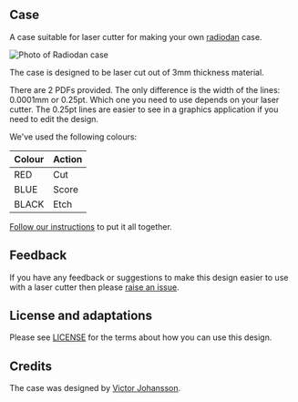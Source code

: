 Case
----

A case suitable for laser cutter for making your own [radiodan](http://radiodan.net) case.

![Photo of Radiodan case](http://radiodan.net/assets/mb-1-homepage.jpg)

The case is designed to be laser cut out of 3mm thickness material.

There are 2 PDFs provided. The only difference is the width of the lines: 0.0001mm or 0.25pt. Which one you need to use depends on your laser cutter. The 0.25pt lines are easier to see in a graphics application if you need to edit the design.

We've used the following colours:

| Colour  | Action |
|---------|--------|
| RED     | Cut    |
| BLUE    | Score  |
| BLACK   | Etch   |

[Follow our instructions](http://radiodan.net/help/tutorials/make-a-case.html) to put it all together.

Feedback
---

If you have any feedback or suggestions to make this design easier to use with a laser cutter then please [raise an issue](https://github.com/radiodan/hardware/issues).

License and adaptations
---

Please see [LICENSE](LICENSE.txt) for the terms about how you can use this design.

Credits
---

The case was designed by [Victor Johansson](https://twitter.com/victordons).
